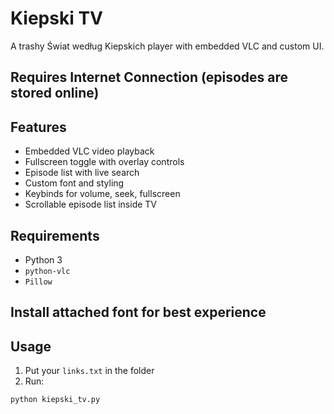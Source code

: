 # Kiepski TV

A trashy Świat według Kiepskich player with embedded VLC and custom UI.

## Requires Internet Connection (episodes are stored online)

## Features

- Embedded VLC video playback
- Fullscreen toggle with overlay controls
- Episode list with live search
- Custom font and styling
- Keybinds for volume, seek, fullscreen
- Scrollable episode list inside TV

## Requirements

- Python 3
- `python-vlc`
- `Pillow`

## Install attached font for best experience

## Usage

1. Put your `links.txt` in the folder
2. Run:

```bash
python kiepski_tv.py

